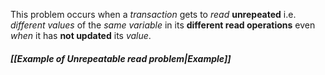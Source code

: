 This problem occurs when a *transaction* gets to *read* **unrepeated**
i.e. *different values* of the *same variable* in its **different read operations** even *when* it has **not updated** its *value*.

##### *[[Example of Unrepeatable read problem|Example]]* 